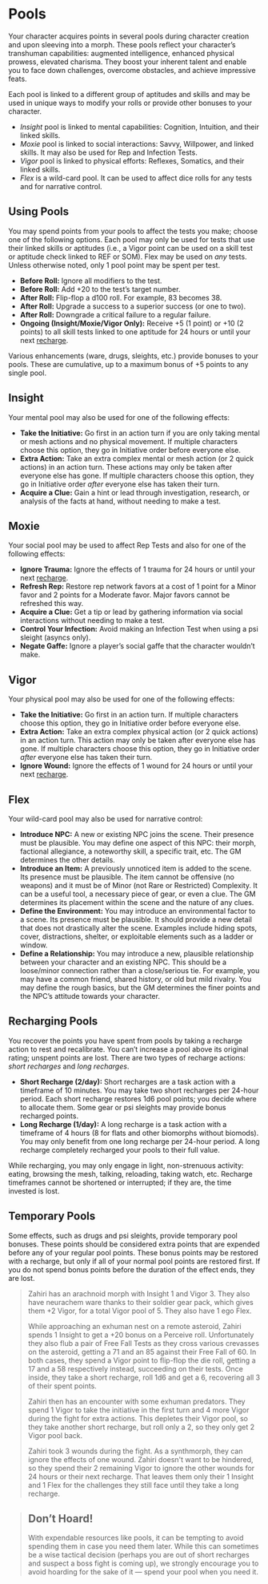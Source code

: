 # Pools

Your character acquires points in several pools during character creation and upon sleeving into a morph. These pools reflect your character’s transhuman capabilities: augmented intelligence, enhanced physical prowess, elevated charisma. They boost your inherent talent and enable you to face down challenges, overcome obstacles, and achieve impressive feats.

Each pool is linked to a different group of aptitudes and skills and may be used in unique ways to modify your rolls or provide other bonuses to your character.

- _Insight_ pool is linked to mental capabilities: Cognition, Intuition, and their linked skills.
- _Moxie_ pool is linked to social interactions: Savvy, Willpower, and linked skills. It may also be used for Rep and Infection Tests.
- _Vigor_ pool is linked to physical efforts: Reflexes, Somatics, and their linked skills.
- _Flex_ is a wild-card pool. It can be used to affect dice rolls for any tests and for narrative control.

## Using Pools

You may spend points from your pools to affect the tests you make; choose one of the following options. Each pool may only be used for tests that use their linked skills or aptitudes (i.e., a Vigor point can be used on a skill test or aptitude check linked to REF or SOM). Flex may be used on _any_ tests. Unless otherwise noted, only 1 pool point may be spent per test.

- **Before Roll:** Ignore all modifiers to the test.
- **Before Roll:** Add +20 to the test’s target number.
- **After Roll:** Flip-flop a d100 roll. For example, 83 becomes 38.
- **After Roll:** Upgrade a success to a superior success (or one to two).
- **After Roll:** Downgrade a critical failure to a regular failure.
- **Ongoing (Insight/Moxie/Vigor Only):** Receive +5 (1 point) or +10 (2 points) to all skill tests linked to one aptitude for 24 hours or until your next [recharge](../03/05-pools.md#recharging-pools).

Various enhancements (ware, drugs, sleights, etc.) provide bonuses to your pools. These are cumulative, up to a maximum bonus of +5 points to any single pool.

## Insight

Your mental pool may also be used for one of the following effects:

- **Take the Initiative:** Go first in an action turn if you are only taking mental or mesh actions and no physical movement. If multiple characters choose this option, they go in Initiative order before everyone else.
- **Extra Action:** Take an extra complex mental or mesh action (or 2 quick actions) in an action turn. These actions may only be taken after everyone else has gone. If multiple characters choose this option, they go in Initiative order _after_ everyone else has taken their turn.
- **Acquire a Clue:** Gain a hint or lead through investigation, research, or analysis of the facts at hand, without needing to make a test.

## Moxie

Your social pool may be used to affect Rep Tests and also for one of the following effects:

- **Ignore Trauma:** Ignore the effects of 1 trauma for 24 hours or until your next [recharge](../03/05-pools.md#recharging-pools).
- **Refresh Rep:** Restore rep network favors at a cost of 1 point for a Minor favor and 2 points for a Moderate favor. Major favors cannot be refreshed this way.
- **Acquire a Clue:** Get a tip or lead by gathering information via social interactions without needing to make a test.
- **Control Your Infection:** Avoid making an Infection Test when using a psi sleight (asyncs only).
- **Negate Gaffe:** Ignore a player’s social gaffe that the character wouldn’t make.

## Vigor

Your physical pool may also be used for one of the following effects:

- **Take the Initiative:** Go first in an action turn. If multiple characters choose this option, they go in Initiative order before everyone else.
- **Extra Action:** Take an extra complex physical action (or 2 quick actions) in an action turn. This action may only be taken after everyone else has gone. If multiple characters choose this option, they go in Initiative order _after_ everyone else has taken their turn.
- **Ignore Wound:** Ignore the effects of 1 wound for 24 hours or until your next [recharge](../03/05-pools.md#recharging-pools).

## Flex

Your wild-card pool may also be used for narrative control:

- **Introduce NPC:** A new or existing NPC joins the scene. Their presence must be plausible. You may define one aspect of this NPC: their morph, factional allegiance, a noteworthy skill, a specific trait, etc. The GM determines the other details.
- **Introduce an Item:** A previously unnoticed item is added to the scene. Its presence must be plausible. The item cannot be offensive (no weapons) and it must be of Minor (not Rare or Restricted) Complexity. It can be a useful tool, a necessary piece of gear, or even a clue. The GM determines its placement within the scene and the nature of any clues.
- **Define the Environment:** You may introduce an environmental factor to a scene. Its presence must be plausible. It should provide a new detail that does not drastically alter the scene. Examples include hiding spots, cover, distractions, shelter, or exploitable elements such as a ladder or window.
- **Define a Relationship:** You may introduce a new, plausible relationship between your character and an existing NPC. This should be a loose/minor connection rather than a close/serious tie. For example, you may have a common friend, shared history, or old but mild rivalry. You may define the rough basics, but the GM determines the finer points and the NPC’s attitude towards your character.

## Recharging Pools

You recover the points you have spent from pools by taking a recharge action to rest and recalibrate. You can’t increase a pool above its original rating; unspent points are lost. There are two types of recharge actions: _short recharges_ and _long recharges_.

- **Short Recharge (2/day):** Short recharges are a task action with a timeframe of 10 minutes. You may take two short recharges per 24-hour period. Each short recharge restores 1d6 pool points; you decide where to allocate them. Some gear or psi sleights may provide bonus recharged points.
- **Long Recharge (1/day):** A long recharge is a task action with a timeframe of 4 hours (8 for flats and other biomorphs without biomods). You may only benefit from one long recharge per 24-hour period. A long recharge completely recharged your pools to their full value.

While recharging, you may only engage in light, non-strenuous activity: eating, browsing the mesh, talking, reloading, taking watch, etc. Recharge timeframes cannot be shortened or interrupted; if they are, the time invested is lost.

## Temporary Pools

Some effects, such as drugs and psi sleights, provide temporary pool bonuses. These points should be considered extra points that are expended before any of your regular pool points. These bonus points may be restored with a recharge, but only if all of your normal pool points are restored first. If you do not spend bonus points before the duration of the effect ends, they are lost.

<blockquote>

Zahiri has an arachnoid morph with Insight 1 and Vigor 3. They also have neurachem ware thanks to their soldier gear pack, which gives them +2 Vigor, for a total Vigor pool of 5. They also have 1 ego Flex.

While approaching an exhuman nest on a remote asteroid, Zahiri spends 1 Insight to get a +20 bonus on a Perceive roll. Unfortunately they also flub a pair of Free Fall Tests as they cross various crevasses on the asteroid, getting a 71 and an 85 against their Free Fall of 60. In both cases, they spend a Vigor point to flip-flop the die roll, getting a 17 and a 58 respectively instead, succeeding on their tests. Once inside, they take a short recharge, roll 1d6 and get a 6, recovering all 3 of their spent points.

Zahiri then has an encounter with some exhuman predators. They spend 1 Vigor to take the initiative in the first turn and 4 more Vigor during the fight for extra actions. This depletes their Vigor pool, so they take another short recharge, but roll only a 2, so they only get 2 Vigor pool back.

Zahiri took 3 wounds during the fight. As a synthmorph, they can ignore the effects of one wound. Zahiri doesn't want to be hindered, so they spend their 2 remaining Vigor to ignore the other wounds for 24 hours or their next recharge. That leaves them only their 1 Insight and 1 Flex for the challenges they still face until they take a long recharge.

</blockquote>

<blockquote>

## Don’t Hoard!

With expendable resources like pools, it can be tempting to avoid spending them in case you need them later. While this can sometimes be a wise tactical decision (perhaps you are out of short recharges and suspect a boss fight is coming up), we strongly encourage you to avoid hoarding for the sake of it — spend your pool when you need it.

</blockquote>
